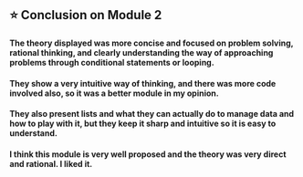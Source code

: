 ## ⭐ Conclusion on Module 2

#### The theory displayed was more concise and focused on problem solving, rational thinking, and clearly understanding the way of approaching problems through conditional statements or looping.  

#### They show a very intuitive way of thinking, and there was more code involved also, so it was a better module in my opinion.  

#### They also present lists and what they can actually do to manage data and how to play with it, but they keep it sharp and intuitive so it is easy to understand.  

#### I think this module is very well proposed and the theory was very direct and rational. **I liked it.**
